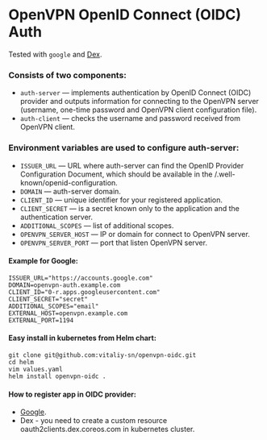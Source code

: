 # OpenVPN OpenID Connect (OIDC) Auth

Tested with `google` and [Dex](https://github.com/dexidp/dex/).

### Consists of two components:
* `auth-server` — implements authentication by OpenID Connect (OIDC) provider and outputs information for connecting to the OpenVPN server (username, one-time password and OpenVPN client configuration file).
* `auth-client` — checks the username and password received from OpenVPN client.

### Environment variables are used to configure auth-server:
* `ISSUER_URL` — URL where auth-server can find the OpenID Provider Configuration Document, which should be available in the /.well-known/openid-configuration.
* `DOMAIN` — auth-server domain.
* `CLIENT_ID` — unique identifier for your registered application.
* `CLIENT_SECRET` — is a secret known only to the application and the authentication server.
* `ADDITIONAL_SCOPES` — list of additional scopes.
* `OPENVPN_SERVER_HOST` — IP or domain for connect to OpenVPN server.
* `OPENVPN_SERVER_PORT` — port that listen OpenVPN server.

#### Example for Google:
```shell
ISSUER_URL="https://accounts.google.com"
DOMAIN=openvpn-auth.example.com
CLIENT_ID="0-r.apps.googleusercontent.com"
CLIENT_SECRET="secret"
ADDITIONAL_SCOPES="email"
EXTERNAL_HOST=openvpn.example.com
EXTERNAL_PORT=1194
```

#### Easy install in kubernetes from Helm chart:
```shell
git clone git@github.com:vitaliy-sn/openvpn-oidc.git
cd helm
vim values.yaml
helm install openvpn-oidc .
```

#### How to register app in OIDC provider:
* [Google](https://developers.google.com/identity/protocols/oauth2/openid-connect).
* Dex - you need to create a custom resource oauth2clients.dex.coreos.com in kubernetes cluster.
